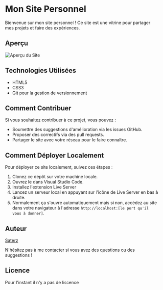 # Mon Site Personnel

Bienvenue sur mon site personnel ! Ce site est une vitrine pour partager mes projets et faire des expériences.

## Aperçu

![Aperçu du Site](screenshot.png)

## Technologies Utilisées

- HTML5
- CSS3
- Git pour la gestion de versionnement

## Comment Contribuer

Si vous souhaitez contribuer à ce projet, vous pouvez :

- Soumettre des suggestions d'amélioration via les issues GitHub.
- Proposer des correctifs via des pull requests.
- Partager le site avec votre réseau pour le faire connaître.

## Comment Déployer Localement

Pour déployer ce site localement, suivez ces étapes :

1. Clonez ce dépôt sur votre machine locale.
2. Ouvrez le dans Visual Studio Code.
3. Installez l'extension Live Server
3. Lancez un serveur local en appuyant sur l'icône de Live Server en bas à droite.
4. Normalement ça s'ouvre automatiquement mais si non, accédez au site dans votre navigateur à l'adresse `http://localhost:[le port qu'il vous à donner]`.

## Auteur

[Saterz](https://github.com/Saterz)

N'hésitez pas à me contacter si vous avez des questions ou des suggestions !

## Licence

Pour l'instant il n'y a pas de liscence
